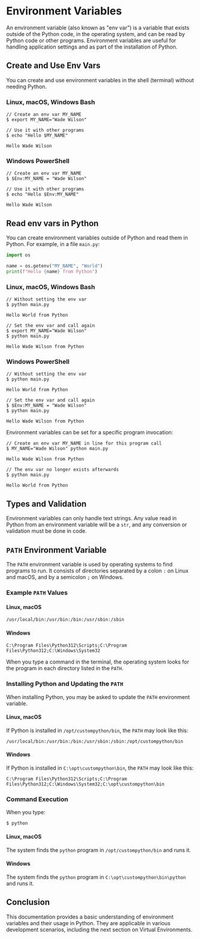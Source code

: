 # Environment Variables

An environment variable (also known as "env var") is a variable that exists outside of the Python code, in the operating system, and can be read by Python code or other programs. Environment variables are useful for handling application settings and as part of the installation of Python.

## Create and Use Env Vars

You can create and use environment variables in the shell (terminal) without needing Python.

### Linux, macOS, Windows Bash

```console
// Create an env var MY_NAME
$ export MY_NAME="Wade Wilson"

// Use it with other programs
$ echo "Hello $MY_NAME"

Hello Wade Wilson
```

### Windows PowerShell

```console
// Create an env var MY_NAME
$ $Env:MY_NAME = "Wade Wilson"

// Use it with other programs
$ echo "Hello $Env:MY_NAME"

Hello Wade Wilson
```

## Read env vars in Python

You can create environment variables outside of Python and read them in Python. For example, in a file `main.py`:

```Python
import os

name = os.getenv("MY_NAME", "World")
print(f"Hello {name} from Python")
```

### Linux, macOS, Windows Bash

```console
// Without setting the env var
$ python main.py

Hello World from Python

// Set the env var and call again
$ export MY_NAME="Wade Wilson"
$ python main.py

Hello Wade Wilson from Python
```

### Windows PowerShell

```console
// Without setting the env var
$ python main.py

Hello World from Python

// Set the env var and call again
$ $Env:MY_NAME = "Wade Wilson"
$ python main.py

Hello Wade Wilson from Python
```

Environment variables can be set for a specific program invocation:

```console
// Create an env var MY_NAME in line for this program call
$ MY_NAME="Wade Wilson" python main.py

Hello Wade Wilson from Python

// The env var no longer exists afterwards
$ python main.py

Hello World from Python
```

## Types and Validation

Environment variables can only handle text strings. Any value read in Python from an environment variable will be a `str`, and any conversion or validation must be done in code.

## `PATH` Environment Variable

The `PATH` environment variable is used by operating systems to find programs to run. It consists of directories separated by a colon `:` on Linux and macOS, and by a semicolon `;` on Windows.

### Example `PATH` Values

#### Linux, macOS

```plaintext
/usr/local/bin:/usr/bin:/bin:/usr/sbin:/sbin
```

#### Windows

```plaintext
C:\Program Files\Python312\Scripts;C:\Program Files\Python312;C:\Windows\System32
```

When you type a command in the terminal, the operating system looks for the program in each directory listed in the `PATH`.

### Installing Python and Updating the `PATH`

When installing Python, you may be asked to update the `PATH` environment variable.

#### Linux, macOS

If Python is installed in `/opt/custompython/bin`, the `PATH` may look like this:

```plaintext
/usr/local/bin:/usr/bin:/bin:/usr/sbin:/sbin:/opt/custompython/bin
```

#### Windows

If Python is installed in `C:\opt\custompython\bin`, the `PATH` may look like this:

```plaintext
C:\Program Files\Python312\Scripts;C:\Program Files\Python312;C:\Windows\System32;C:\opt\custompython\bin
```

### Command Execution

When you type:

```console
$ python
```

#### Linux, macOS

The system finds the `python` program in `/opt/custompython/bin` and runs it.

#### Windows

The system finds the `python` program in `C:\opt\custompython\bin\python` and runs it.

## Conclusion

This documentation provides a basic understanding of environment variables and their usage in Python. They are applicable in various development scenarios, including the next section on Virtual Environments.